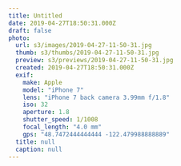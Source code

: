 ```yaml
---
title: Untitled
date: 2019-04-27T18:50:31.000Z
draft: false
photo:
  url: s3/images/2019-04-27-11-50-31.jpg
  thumb: s3/thumbs/2019-04-27-11-50-31.jpg
  preview: s3/previews/2019-04-27-11-50-31.jpg
  created: 2019-04-27T18:50:31.000Z
  exif:
    make: Apple
    model: "iPhone 7"
    lens: "iPhone 7 back camera 3.99mm f/1.8"
    iso: 32
    aperture: 1.8
    shutter_speed: 1/1008
    focal_length: "4.0 mm"
    gps: "48.7472444444444 -122.479988888889"
  title: null
  caption: null
---
```

